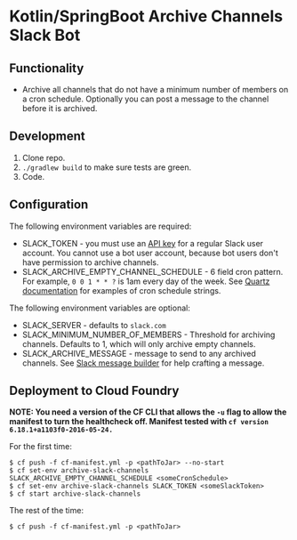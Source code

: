 # Kotlin/SpringBoot Archive Channels Slack Bot

## Functionality

* Archive all channels that do not have a minimum number of members
 on a cron schedule. Optionally you can post a message to the channel
 before it is archived.

## Development

1. Clone repo.
1. `./gradlew build` to make sure tests are green.
1. Code.

## Configuration

The following environment variables are required:

* SLACK_TOKEN - you must use an [API key](https://api.slack.com/docs/oauth-test-tokens) for a regular Slack user account. You cannot use a bot user account, because bot users don't have permission to archive channels.
* SLACK_ARCHIVE_EMPTY_CHANNEL_SCHEDULE - 6 field cron pattern.
For example, `0 0 1 * * ?` is 1am every day of the week. See [Quartz documentation](http://www.quartz-scheduler.org/documentation/quartz-2.x/tutorials/tutorial-lesson-06.html#TutorialLesson6-CronExpressions) for examples of cron schedule strings.

The following environment variables are optional:

* SLACK_SERVER - defaults to `slack.com`
* SLACK_MINIMUM_NUMBER_OF_MEMBERS - Threshold for archiving channels. Defaults to 1, which will only archive empty channels.
* SLACK_ARCHIVE_MESSAGE - message to send to any archived channels. See [Slack message builder](https://api.slack.com/docs/formatting/builder) for help crafting a message.

## Deployment to Cloud Foundry

**NOTE: You need a version of the CF CLI that allows the `-u`
flag to allow the manifest to turn the healthcheck off. Manifest tested with
`cf version 6.18.1+a1103f0-2016-05-24.`**

For the first time:

```
$ cf push -f cf-manifest.yml -p <pathToJar> --no-start
$ cf set-env archive-slack-channels SLACK_ARCHIVE_EMPTY_CHANNEL_SCHEDULE <someCronSchedule>
$ cf set-env archive-slack-channels SLACK_TOKEN <someSlackToken>
$ cf start archive-slack-channels
```

The rest of the time:
```
$ cf push -f cf-manifest.yml -p <pathToJar>
```
